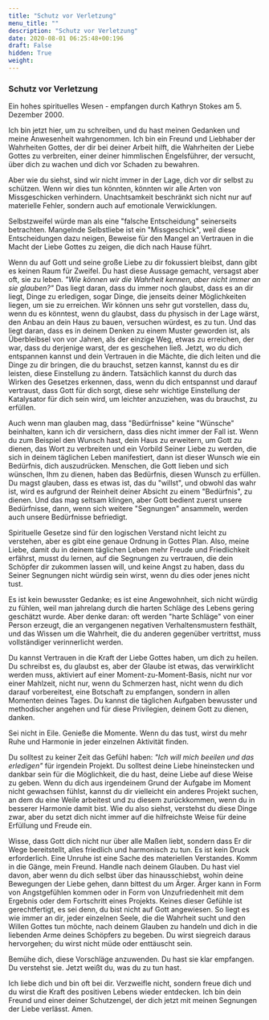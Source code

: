 ```yaml
---
title: "Schutz vor Verletzung"
menu_title: ""
description: "Schutz vor Verletzung"
date: 2020-08-01 06:25:48+00:196
draft: False
hidden: True
weight:
---
```

### Schutz vor Verletzung

Ein hohes spirituelles Wesen - empfangen durch Kathryn Stokes am 5. Dezember 2000.

Ich bin jetzt hier, um zu schreiben, und du hast meinen Gedanken und meine Anwesenheit wahrgenommen. Ich bin ein Freund und Liebhaber der Wahrheiten Gottes, der dir bei deiner Arbeit hilft, die Wahrheiten der Liebe Gottes zu verbreiten, einer deiner himmlischen Engelsführer, der versucht, über dich zu wachen und dich vor Schaden zu bewahren.

Aber wie du siehst, sind wir nicht immer in der Lage, dich vor dir selbst zu schützen. Wenn wir dies tun könnten, könnten wir alle Arten von Missgeschicken verhindern. Unachtsamkeit beschränkt sich nicht nur auf materielle Fehler, sondern auch auf emotionale Verwicklungen.

Selbstzweifel würde man als eine "falsche Entscheidung" seinerseits betrachten. Mangelnde Selbstliebe ist ein "Missgeschick", weil diese Entscheidungen dazu neigen, Beweise für den Mangel an Vertrauen in die Macht der Liebe Gottes zu zeigen, die dich nach Hause führt.

Wenn du auf Gott und seine große Liebe zu dir fokussiert bleibst, dann gibt es keinen Raum für Zweifel. Du hast diese Aussage gemacht, versagst aber oft, sie zu leben. *"Wie können wir die Wahrheit kennen, aber nicht immer an sie glauben?"* Das liegt daran, dass du immer noch glaubst, dass es an dir liegt, Dinge zu erledigen, sogar Dinge, die jenseits deiner Möglichkeiten liegen, um sie zu erreichen. Wir können uns sehr gut vorstellen, dass du, wenn du es könntest, wenn du glaubst, dass du physisch in der Lage wärst, den Anbau an dein Haus zu bauen, versuchen würdest, es zu tun. Und das liegt daran, dass es in deinem Denken zu einem Muster geworden ist, als Überbleibsel von vor Jahren, als der einzige Weg, etwas zu erreichen, der war, dass du derjenige warst, der es geschehen ließ. Jetzt, wo du dich entspannen kannst und dein Vertrauen in die Mächte, die dich leiten und die Dinge zu dir bringen, die du brauchst, setzen kannst, kannst du es dir leisten, diese Einstellung zu ändern. Tatsächlich kannst du durch das Wirken des Gesetzes erkennen, dass, wenn du dich entspannst und darauf vertraust, dass Gott für dich sorgt, diese sehr wichtige Einstellung der Katalysator für dich sein wird, um leichter anzuziehen, was du brauchst, zu erfüllen.

Auch wenn man glauben mag, dass "Bedürfnisse" keine "Wünsche" beinhalten, kann ich dir versichern, dass dies nicht immer der Fall ist. Wenn du zum Beispiel den Wunsch hast, dein Haus zu erweitern, um Gott zu dienen, das Wort zu verbreiten und ein Vorbild Seiner Liebe zu werden, die sich in deinem täglichen Leben manifestiert, dann ist dieser Wunsch wie ein Bedürfnis, dich auszudrücken. Menschen, die Gott lieben und sich wünschen, Ihm zu dienen, haben das Bedürfnis, diesen Wunsch zu erfüllen. Du magst glauben, dass es etwas ist, das du "willst", und obwohl das wahr ist, wird es aufgrund der Reinheit deiner Absicht zu einem "Bedürfnis", zu dienen. Und das mag seltsam klingen, aber Gott bedient zuerst unsere Bedürfnisse, dann, wenn sich weitere "Segnungen" ansammeln, werden auch unsere Bedürfnisse befriedigt.

Spirituelle Gesetze sind für den logischen Verstand nicht leicht zu verstehen, aber es gibt eine genaue Ordnung in Gottes Plan. Also, meine Liebe, damit du in deinem täglichen Leben mehr Freude und Friedlichkeit erfährst, musst du lernen, auf die Segnungen zu vertrauen, die dein Schöpfer dir zukommen lassen will, und keine Angst zu haben, dass du Seiner Segnungen nicht würdig sein wirst, wenn du dies oder jenes nicht tust.

Es ist kein bewusster Gedanke; es ist eine Angewohnheit, sich nicht würdig zu fühlen, weil man jahrelang durch die harten Schläge des Lebens gering geschätzt wurde. Aber denke daran: oft werden "harte Schläge" von einer Person erzeugt, die an vergangenen negativen Verhaltensmustern festhält, und das Wissen um die Wahrheit, die du anderen gegenüber vertrittst, muss vollständiger verinnerlicht werden.

Du kannst Vertrauen in die Kraft der Liebe Gottes haben, um dich zu heilen. Du schreibst es, du glaubst es, aber der Glaube ist etwas, das verwirklicht werden muss, aktiviert auf einer Moment-zu-Moment-Basis, nicht nur vor einer Mahlzeit, nicht nur, wenn du Schmerzen hast, nicht wenn du dich darauf vorbereitest, eine Botschaft zu empfangen, sondern in allen Momenten deines Tages. Du kannst die täglichen Aufgaben bewusster und methodischer angehen und für diese Privilegien, deinem Gott zu dienen, danken.

Sei nicht in Eile. Genieße die Momente. Wenn du das tust, wirst du mehr Ruhe und Harmonie in jeder einzelnen Aktivität finden.

Du solltest zu keiner Zeit das Gefühl haben: *"Ich will mich beeilen und das erledigen"* für irgendein Projekt. Du solltest deine Liebe hineinstecken und dankbar sein für die Möglichkeit, die du hast, deine Liebe auf diese Weise zu geben. Wenn du dich aus irgendeinem Grund der Aufgabe im Moment nicht gewachsen fühlst, kannst du dir vielleicht ein anderes Projekt suchen, an dem du eine Weile arbeitest und zu diesem zurückkommen, wenn du in besserer Harmonie damit bist. Wie du also siehst, verstehst du diese Dinge zwar, aber du setzt dich nicht immer auf die hilfreichste Weise für deine Erfüllung und Freude ein.

Wisse, dass Gott dich nicht nur über alle Maßen liebt, sondern dass Er dir Wege bereitstellt, alles friedlich und harmonisch zu tun. Es ist kein Druck erforderlich. Eine Unruhe ist eine Sache des materiellen Verstandes. Komm in die Gänge, mein Freund. Handle nach deinem Glauben. Du hast viel davon, aber wenn du dich selbst über das hinausschiebst, wohin deine Bewegungen der Liebe gehen, dann bittest du um Ärger. Ärger kann in Form von Angstgefühlen kommen oder in Form von Unzufriedenheit mit dem Ergebnis oder dem Fortschritt eines Projekts. Keines dieser Gefühle ist gerechtfertigt, es sei denn, du bist nicht auf Gott angewiesen. So liegt es wie immer an dir, jeder einzelnen Seele, die die Wahrheit sucht und den Willen Gottes tun möchte, nach deinem Glauben zu handeln und dich in die liebenden Arme deines Schöpfers zu begeben. Du wirst siegreich daraus hervorgehen; du wirst nicht müde oder enttäuscht sein.

Bemühe dich, diese Vorschläge anzuwenden. Du hast sie klar empfangen. Du verstehst sie. Jetzt weißt du, was du zu tun hast.

Ich liebe dich und bin oft bei dir. Verzweifle nicht, sondern freue dich und du wirst die Kraft des positiven Lebens wieder entdecken. Ich bin dein Freund und einer deiner Schutzengel, der dich jetzt mit meinen Segnungen der Liebe verlässt. Amen.
